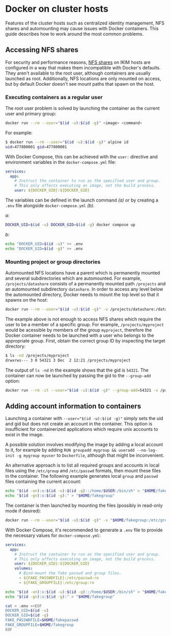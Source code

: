# Docker on cluster hosts

Features of the cluster hosts such as centralized identity management, NFS shares and automounting may cause issues with Docker containers. This guide describes how to work around the most common problems.

## Accessing NFS shares

For security and performance reasons, [NFS shares](getting-started.md#where-to-store-your-data) on IKIM hosts are configured in a way that makes them incompatible with Docker's defaults. They aren't available to the root user, although containers are usually launched as root. Additionally, NFS locations are only mounted on access, but by default Docker doesn't see mount paths that spawn on the host.

### Executing containers as a regular user

The root user problem is solved by launching the container as the current user and primary group:

```sh
docker run --rm --user="$(id -u):$(id -g)" <image> <command>
```

For example:

```sh
$ docker run --rm --user="$(id -u):$(id -g)" alpine id
uid=477800001 gid=477800001
```

With Docker Compose, this can be achieved with the `user:` directive and environment variables in the `docker-compose.yml` file:

```yml
services:
  app:
    # Instruct the container to run as the specified user and group.
    # This only affects executing an image, not the build process.
    user: ${DOCKER_UID}:${DOCKER_GID}
```

The variables can be defined in the launch command _(a)_ or by creating a `.env` file alongside `docker-compose.yml` _(b)_.

_a_:

```sh
DOCKER_UID=$(id -u) DOCKER_GID=$(id -g) docker compose up
```

_b_:

```sh
echo "DOCKER_UID=$(id -u)" >> .env
echo "DOCKER_GID=$(id -g)" >> .env
```

### Mounting project or group directories

Automounted NFS locations have a parent which is permanently mounted and several subdirectories which are automounted. For example, `/projects/datashare` consists of a permanently mounted path `/projects` and an automounted subdirectory `datashare`. In order to access any level below the automounted directory, Docker needs to mount the top level so that it spawns on the host:

```sh
docker run --rm --user="$(id -u):$(id -g)" -v /projects/datashare:/datashare alpine ls /datashare
```

The example above is not enough to access NFS shares which require the user to be a member of a specific group. For example, `/projects/myproject` would be acessible by members of the group `myproject`, therefore the Docker container needs to be launched with a user who belongs to the appropriate group. First, obtain the correct group ID by inspecting the target directory:

```sh
$ ls -nd /projects/myproject
drwxrws--- 3 0 54321 3 Dec  2 12:21 /projects/myproject
```

The output of `ls -nd` in the example shows that the gid is `54321`. The container can now be launched by passing the gid to the `--group-add` option:

```sh
docker run --rm -it --user="$(id -u):$(id -g)" --group-add=54321 -v /projects/myproject:/myproject alpine
```

## Adding account information to containers

Launching a container with `--user="$(id -u):$(id -g)"` simply sets the uid and gid but does not create an account in the container. This option is insufficient for containerized applications which require unix accounts to exist in the image.

A possible solution involves modifying the image by adding a local account to it, for example by adding `RUN groupadd mygroup && useradd --no-log-init -g mygroup myuser` to `Dockerfile`, although that might be inconvenient.

An alternative approach is to list all required groups and accounts in local files using the `/etc/group` and `/etc/passwd` formats, then mount these files in the container. The following example generates local `group` and `passwd` files containing the current account:

```sh
echo "$(id -un):x:$(id -u):$(id -g)::/home/$USER:/bin/sh" > "$HOME/fakepasswd"
echo "$(id -gn):x:$(id -g):" > "$HOME/fakegroup"
```

The container is then launched by mounting the files (possibly in read-only mode if desired):

```sh
docker run --rm --user="$(id -u):$(id -g)" -v "$HOME/fakegroup:/etc/group:ro" -v "$HOME/fakepasswd:/etc/passwd:ro" <image> <command>
```

With Docker Compose, it's recommended to generate a `.env` file to provide the necessary values for `docker-compose.yml`:

```yml
services:
  app:
    # Instruct the container to run as the specified user and group.
    # This only affects executing an image, not the build process.
    user: ${DOCKER_UID}:${DOCKER_GID}
    volumes:
      # Bind-mount the fake passwd and group files.
      - ${FAKE_PASSWDFILE}:/etc/passwd:ro
      - ${FAKE_GROUPFILE}:/etc/group:ro
```

```sh
echo "$(id -un):x:$(id -u):$(id -g)::/home/$USER:/bin/sh" > "$HOME/fakepasswd"
echo "$(id -gn):x:$(id -g):" > "$HOME/fakegroup"

cat > .env <<EOF
DOCKER_UID=$(id -u)
DOCKER_GID=$(id -g)
FAKE_PASSWDFILE=$HOME/fakepasswd
FAKE_GROUPFILE=$HOME/fakegroup
EOF
```
